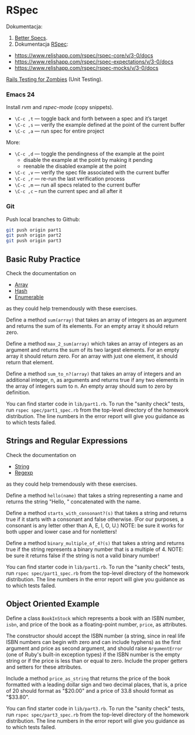# RSpec

Dokumentacja:

1. [Better Specs](http://betterspecs.org/).
1. Dokumentacja [RSpec](https://www.relishapp.com/rspec/):
  - https://www.relishapp.com/rspec/rspec-core/v/3-0/docs
  - https://www.relishapp.com/rspec/rspec-expectations/v/3-0/docs
  - https://www.relishapp.com/rspec/rspec-mocks/v/3-0/docs

[Rails Testing for Zombies](https://www.codeschool.com/courses/rails-testing-for-zombies)
(Unit Testing).


### Emacs 24

Install *rvm* and *rspec-mode* (copy snippets).

* `\C-c ,t` — toggle back and forth between a spec and it’s target
* `\C-c ,s` — verify the example defined at the point of the current buffer
* `\C-c ,a` — run spec for entire project

More:

* `\C-c ,d` — toggle the pendingness of the example at the point
  * disable the example at the point by making it pending
  * reenable the disabled example at the point
* `\C-c ,v` — verify the spec file associated with the current buffer
* `\C-c ,r` — re-run the last verification process
* `\C-c ,m` — run all specs related to the current buffer
* `\C-c ,c` – run the current spec and all after it

### Git

Push local branches to Github:

```sh
git push origin part1
git push origin part2
git push origin part3
```


## Basic Ruby Practice

Check the documentation on

* [Array](http://www.ruby-doc.org/core-2.1.1/Array.html)
* [Hash](http://www.ruby-doc.org/core-2.1.1/Hash.html)
* [Enumerable](http://www.ruby-doc.org/core-2.1.1/Enumerable.html)

as they could help tremendously with these exercises.

Define a method `sum(array)` that takes an array of integers as an
argument and returns the sum of its elements. For an empty array it
should return zero.

Define a method `max_2_sum(array)` which takes an array of integers as
an argument and returns the sum of its two largest elements. For an
empty array it should return zero. For an array with just one element,
it should return that element.

Define a method `sum_to_n?(array)` that takes an array of integers and
an additional integer, n, as arguments and returns true if any two
elements in the array of integers sum to n. An empty array should sum
to zero by definition.

You can find starter code in `lib/part1.rb`. To run the "sanity
check" tests, run `rspec spec/part1_spec.rb` from the top-level
directory of the homework distribution. The line numbers in the error
report will give you guidance as to which tests failed.


## Strings and Regular Expressions

Check the documentation on

* [String](http://www.ruby-doc.org/core-2.1.1/String.html)
* [Regexp](http://www.ruby-doc.org/core-2.1.1/Regexp.html)

as they could help tremendously with these exercises.

Define a method `hello(name)` that takes a string representing a name
and returns the string "Hello, " concatenated with the name.

Define a method `starts_with_consonant?(s)` that takes a string and
returns true if it starts with a consonant and false otherwise. (For
our purposes, a consonant is any letter other than A, E, I, O, U.)
NOTE: be sure it works for both upper and lower case and for
nonletters!

Define a method `binary_multiple_of_4?(s)` that takes a string and
returns true if the string represents a binary number that is a
multiple of 4. NOTE: be sure it returns false if the string is not a
valid binary number!


You can find starter code in `lib/part1.rb`. To run the "sanity
check" tests, run `rspec spec/part1_spec.rb` from the top-level
directory of the homework distribution. The line numbers in the error
report will give you guidance as to which tests failed.


## Object Oriented Example

Define a class `BookInStock` which represents a book with an ISBN
number, `isbn`, and price of the book as a floating-point number,
`price`, as attributes.

The constructor should accept the ISBN number
(a string, since in real life ISBN numbers can begin with zero and can
include hyphens) as the first argument and price as second argument, and
should raise `ArgumentError` (one of Ruby's built-in exception types) if
the ISBN number is the empty string or if the price is less than or
equal to zero. Include the proper getters and setters for these
attributes.

Include a method `price_as_string` that returns the price of the book
formatted with a leading dollar sign and two decimal places, that is,
a price of 20 should format as "$20.00" and a price of 33.8 should
format as "$33.80".

You can find starter code in `lib/part3.rb`. To run the "sanity
check" tests, run `rspec spec/part3_spec.rb` from the top-level
directory of the homework distribution.  The line numbers in the error
report will give you guidance as to which tests failed.
